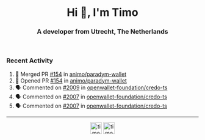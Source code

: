 <h1 align="center">Hi 👋, I'm Timo</h1>
<h3 align="center">A developer from Utrecht, The Netherlands</h3>
<br/>
<!-- https://github.com/rahuldkjain/github-profile-readme-generator --!>

<!--  <p align="left"><img src="https://github-readme-stats.vercel.app/api?username=timoglastra&show_icons=true&count_private=true&" alt="timoglastra" /></p> --!>

<!--
Github language stats
<p align="left"><img src="https://github-readme-stats.vercel.app/api/top-langs/?username=timoglastra&layout=compact" alt="timoglastra" /><p>
-->

<!-- Codestats language stats -->
<!-- <p align="left"><img src="https://codestats-readme.vercel.app/api/top-langs/?username=timoglastra&layout=compact&language_count=12" alt="timoglastra" /><p>    --!>
  
<h3>Recent Activity</h3>

<!--START_SECTION:activity-->
1. 🎉 Merged PR [#154](https://github.com/animo/paradym-wallet/pull/154) in [animo/paradym-wallet](https://github.com/animo/paradym-wallet)
2. 💪 Opened PR [#154](https://github.com/animo/paradym-wallet/pull/154) in [animo/paradym-wallet](https://github.com/animo/paradym-wallet)
3. 🗣 Commented on [#2009](https://github.com/openwallet-foundation/credo-ts/pull/2009#issuecomment-2308299705) in [openwallet-foundation/credo-ts](https://github.com/openwallet-foundation/credo-ts)
4. 🗣 Commented on [#2007](https://github.com/openwallet-foundation/credo-ts/pull/2007#issuecomment-2308290734) in [openwallet-foundation/credo-ts](https://github.com/openwallet-foundation/credo-ts)
5. 🗣 Commented on [#2007](https://github.com/openwallet-foundation/credo-ts/pull/2007#issuecomment-2308290552) in [openwallet-foundation/credo-ts](https://github.com/openwallet-foundation/credo-ts)
<!--END_SECTION:activity-->

---

<p align="center">
<a href="https://twitter.com/timoglastra" target="blank"><img align="center" src="https://cdn.jsdelivr.net/npm/simple-icons@3.0.1/icons/twitter.svg" alt="timoglastra" height="30" width="30" /></a>
<a href="https://linkedin.com/in/timoglastra" target="blank"><img align="center" src="https://cdn.jsdelivr.net/npm/simple-icons@3.0.1/icons/linkedin.svg" alt="timoglastra" height="30" width="30" /></a>
</p>



